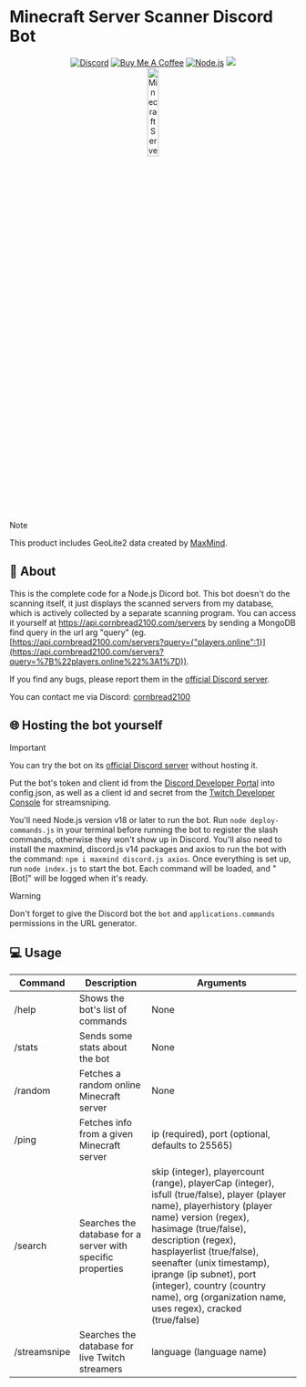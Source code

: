 # Minecraft Server Scanner Discord Bot

<div align="center">
    <a href="https://discord.gg/Uy9m5TP5na"><img src="https://img.shields.io/badge/Discord-7289DA?style=for-the-badge&logo=discord&logoColor=white" alt="Discord"/></a>
    <a href="https://www.buymeacoffee.com/cornbread2100"><img src="https://img.shields.io/badge/Buy_Me_A_Coffee-FFDD00?style=for-the-badge&logo=buy-me-a-coffee&logoColor=black" alt="Buy Me A Coffee"/></a>
    <a href="https://nodejs.org/en"><img src="https://img.shields.io/badge/Node.js-43853D?logo=node.js&logoColor=white&style=for-the-badge" alt="Node.js"/></a>
    <a href="https://github.com/kgurchiek/Minecraft-Server-Scanner-Discord-Bot"><img src="https://img.shields.io/github/last-commit/kgurchiek/Minecraft-Server-Scanner-Discord-Bot?style=for-the-badge&logo=github&logoColor=white&logoWidth=20"/></a>
    <br>
    <img src="https://raw.githubusercontent.com/kgurchiek/Minecraft-Server-Scanner-Discord-Bot/main/Icon.PNG" alt="Minecraft Server Scanner Logo" width="20%"/>
</div>

> [!NOTE]
> This product includes GeoLite2 data created by [MaxMind](https://www.maxmind.com).

## 📝 About

This is the complete code for a Node.js Dicord bot. This bot doesn't do the scanning itself, it just displays the scanned servers from my database, which is actively collected by a separate scanning program. You can access it yourself at <https://api.cornbread2100.com/servers> by sending a MongoDB find query in the url arg "query" (eg. [https://api.cornbread2100.com/servers?query={"players.online":1}](https://api.cornbread2100.com/servers?query=%7B%22players.online%22%3A1%7D)).

If you find any bugs, please report them in the [official Discord server](https://discord.gg/TSWcF2m67m).

You can contact me via Discord: [cornbread2100](https://discord.com/users/720658048611516559)

## 🌐 Hosting the bot yourself

> [!IMPORTANT]
> You can try the bot on its [official Discord server](https://discord.gg/TSWcF2m67m) without hosting it.

Put the bot's token and client id from the [Discord Developer Portal](https://discord.com/developers) into config.json, as well as a client id and secret from the [Twitch Developer Console](https://dev.twitch.tv/console/apps) for streamsniping.

You'll need Node.js version v18 or later to run the bot. Run `node deploy-commands.js` in your terminal before running the bot to register the slash commands, otherwise they won't show up in Discord. You'll also need to install the maxmind, discord.js v14 packages and axios to run the bot with the command: `npm i maxmind discord.js axios`. Once everything is set up, run `node index.js` to start the bot. Each command will be loaded, and "\[Bot\]" will be logged when it's ready.

> [!WARNING]
> Don't forget to give the Discord bot the `bot` and `applications.commands` permissions in the URL generator.

## 💻 Usage

| Command | Description | Arguments |
| --- | --- | --- |
| /help | Shows the bot's list of commands | None |
| /stats | Sends some stats about the bot | None |
| /random | Fetches a random online Minecraft server | None |
| /ping | Fetches info from a given Minecraft server | ip (required), port (optional, defaults to 25565) |
| /search | Searches the database for a server with specific properties | skip (integer), playercount (range), playerCap (integer), isfull (true/false), player (player name), playerhistory (player name) version (regex), hasimage (true/false), description (regex), hasplayerlist (true/false), seenafter (unix timestamp), iprange (ip subnet), port (integer), country (country name), org (organization name, uses regex), cracked (true/false) |
| /streamsnipe | Searches the database for live Twitch streamers | language (language name) |

